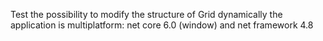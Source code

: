 Test the possibility to modify the structure of Grid dynamically
the application is multiplatform: net core 6.0 (window) and net framework 4.8
